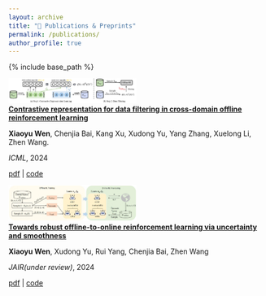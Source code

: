 ```yaml
---
layout: archive
title: "📝 Publications & Preprints"
permalink: /publications/
author_profile: true
---
```

{% include base_path %}


<div class='paper-box'><div class='paper-box-image'><div><img src='../images/IGDF.jpg' alt="sym" width="50%"></div></div>
<div class='paper-box-text' markdown="1">
<strong><a href="https://arxiv.org/pdf/2405.06192">Contrastive representation for data filtering in cross-domain offline reinforcement learning</a></strong>

<b>Xiaoyu Wen</b>, Chenjia Bai, Kang Xu, Xudong Yu, Yang Zhang, Xuelong Li, Zhen Wang.

<em>ICML</em>, 2024

<a href="https://arxiv.org/pdf/2405.06192">pdf</a> | <a href="https://github.com/BattleWen/IGDF">code</a>
</div>
</div>

<div class='paper-box'><div class='paper-box-image'><div><img src='../images/RO2O.jpg' alt="sym" width="50%"></div></div>
<div class='paper-box-text' markdown="1">
<strong><a href="https://arxiv.org/pdf/2309.16973">Towards robust offline-to-online reinforcement learning via uncertainty and smoothness</a></strong>
  
<b>Xiaoyu Wen</b>, Xudong Yu, Rui Yang, Chenjia Bai, Zhen Wang

<em>JAIR(under review)</em>, 2024

<a href="https://arxiv.org/pdf/2309.16973">pdf</a> | <a href="https://github.com/BattleWen/RO2O">code</a>
</div>
</div>
